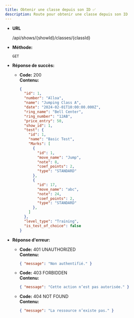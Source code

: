 ```yaml
---
title: Obtenir une classe depuis son ID ✅
description: Route pour obtenir une classe depuis son ID
---
```


- **URL**

  /api/shows/{showId}/classes/{classId}

- **Méthode:**

  `GET`

- **Réponse de succès:**
  - **Code:** 200 <br />
    **Contenu:**
    ```json
    {
      "id": 1,
      "number": "Alloa",
      "name": "Jumping Class A",
      "date": "2024-02-01T10:00:00.000Z",
      "ring_name": "Bell Center",
      "ring_number": "12AB",
      "price_entry": 50,
      "show_id": 1,
      "test": {
        "id": 1,
        "name": "Basic Test",
        "Marks": [
          {
            "id": 1,
            "move_name": "Jump",
            "note": 8,
            "coef_points": 2,
            "type": "STANDARD"
          },
          {
            "id": 17,
            "move_name": "abc",
            "note": 24,
            "coef_points": 2,
            "type": "STANDARD"
          },
        ]
      },
      "level_type": "Training",
      "is_test_of_choice": false
    }
    ```

* **Réponse d'erreur:**

  * **Code:** 401 UNAUTHORIZED <br />
    **Contenu:** 
    ```json
    { "message": "Non authentifié." }
    ```

  * **Code:** 403 FORBIDDEN <br />
    **Contenu:** 
    ```json
    { "message": "Cette action n’est pas autorisée." }
    ```

  * **Code:** 404 NOT FOUND <br />
    **Contenu:** 
    ```json
    { "message": "La ressource n’existe pas." }
    ```
 
